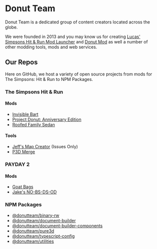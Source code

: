 # Donut Team
Donut Team is a dedicated group of content creators located across the globe.

We were founded in 2013 and you may know us for creating [Lucas' Simpsons Hit & Run Mod Launcher](https://modbakery.donutteam.com/releases/view/lucas-mod-launcher) and [Donut Mod](https://modbakery.donutteam.com/releases/view/donut-mod-4) as well a number of other modding tools, mods and web services. 

## Our Repos
Here on GitHub, we host a variety of open source projects from mods for The Simpsons: Hit & Run to NPM Packages.

### The Simpsons Hit & Run
#### Mods

* [Invisible Bart](https://github.com/donutteam/invisible-bart)
* [Project Donut: Anniversary Edition](https://github.com/donutteam/project-donut-anniversary-edition)
* [Roofed Family Sedan](https://github.com/donutteam/roofed-family-sedan)

#### Tools

* [Jeff's Map Creator](https://github.com/donutteam/jeffs-map-creator) (Issues Only)
* [P3D Merge](https://github.com/donutteam/p3d-merge)

### PAYDAY 2
#### Mods

* [Goat Bags](https://github.com/donutteam/pd2-goatbags)
* [Jake's NO-BS-DS-OD](https://github.com/donutteam/pd2-nobsdsod)

### NPM Packages

* [@donutteam/binary-rw](https://github.com/donutteam/npm-binary-rw)
* [@donutteam/document-builder](https://github.com/donutteam/npm-document-builder)
* [@donutteam/document-builder-components](https://github.com/donutteam/npm-document-builder-components)
* [@donutteam/pure3d](https://github.com/donutteam/npm-pure3d)
* [@donutteam/typescript-config](https://github.com/donutteam/npm-typescript-config)
* [@donutteam/utilities](https://github.com/donutteam/npm-utilities)
